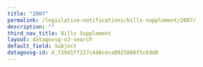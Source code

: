 ```yaml
---
title: "2007"
permalink: /legislative-notifications/bills-supplement/2007/
description: ""
third_nav_title: Bills Supplement
layout: datagovsg-v2-search
default_field: Subject
datagovsg-id: d_719d1ff127c448ceca8925866f5c6dd0
---
```

